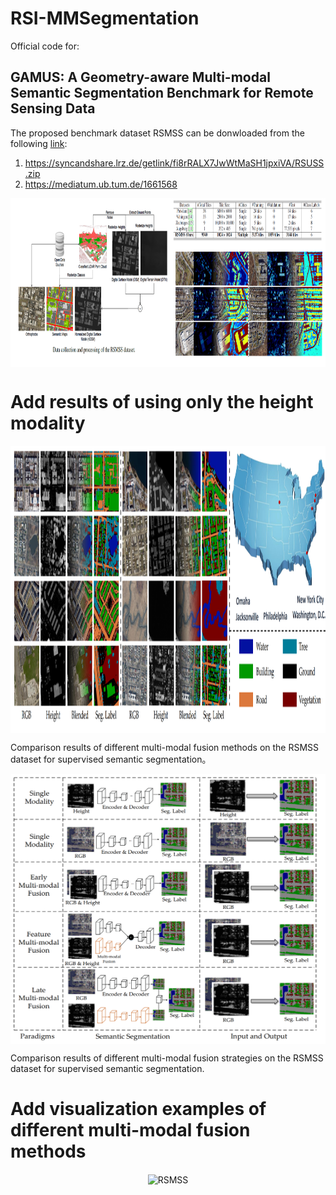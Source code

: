 # RSI-MMSegmentation

Official code for:
## GAMUS: A Geometry-aware Multi-modal Semantic Segmentation Benchmark for Remote Sensing Data

The proposed benchmark dataset RSMSS can be donwloaded from the following [link](https://syncandshare.lrz.de/getlink/fi8rRALX7JwWtMaSH1jpxiVA/RSUSS.zip):
1. https://syncandshare.lrz.de/getlink/fi8rRALX7JwWtMaSH1jpxiVA/RSUSS.zip
2. https://mediatum.ub.tum.de/1661568
<div  align="center">    
 <img src="resources/RSMSS.png" width = "990" height = "270" alt="RSMSS" align=center />
</div>


# Add results of using only the height modality

<div  align="center">    
 <img src="resources/gamus.png" width = "1013" height = "460" alt="GAMUS" align=center />
</div>

  Comparison results of different multi-modal fusion methods on the RSMSS dataset for supervised semantic segmentation。

<div  align="center">    
 <img src="resources/cnn_fuse.png" width = "620" height = "432" alt="GAMUS" align=center />
</div>

  Comparison results of different multi-modal fusion strategies on the RSMSS dataset for supervised semantic segmentation.

# Add visualization examples of different multi-modal fusion methods

<div  align="center">    
 <img src="resources/vis1.png" width = "800" height = "360" alt="RSMSS" align=center />
</div>

